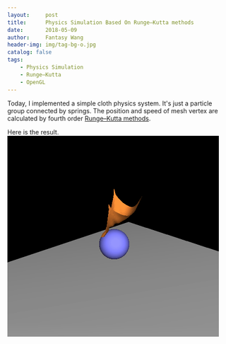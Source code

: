 ```yaml
---
layout:     post
title:      Physics Simulation Based On Runge–Kutta methods
date:       2018-05-09
author:     Fantasy Wang
header-img: img/tag-bg-o.jpg
catalog: false
tags:
    - Physics Simulation
    - Runge–Kutta
    - OpenGL
---
```

Today, I implemented a simple cloth physics system. It's just a particle group connected by springs. The position and speed of mesh vertex are calculated by fourth order [Runge–Kutta methods](https://en.wikipedia.org/wiki/Runge%E2%80%93Kutta_methods). 

Here is the result.
![result](/img/PostsImg/PhysicsSimulation/physicssimulation.gif)
